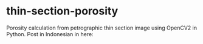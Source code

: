 # thin-section-porosity
Porosity calculation from petrographic thin section image using OpenCV2 in Python. Post in Indonesian in here:
